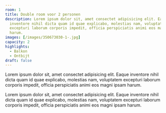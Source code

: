 ```yaml
---
room: 1
title: Double room voor 2 personen
description: Lorem ipsum dolor sit, amet consectet adipisicing elit. Eaque
  inventore nihil dicta quam id quae explicabo, molestias nam, voluptatem
  excepturi laborum corporis impedit, officia perspiciatis animi eos magni ipsam
  harum.
images: [/images/350673030-1-.jpg]
capacity: 2
highlights:
  - Balkon
  - Ontbijt
draft: false
---
```

<!--StartFragment-->

Lorem ipsum dolor sit, amet consectet adipisicing elit. Eaque inventore nihil dicta quam id quae explicabo, molestias nam, voluptatem excepturi laborum corporis impedit, officia perspiciatis animi eos magni ipsam harum.

<!--EndFragment-->

<!--StartFragment-->

Lorem ipsum dolor sit, amet consectet adipisicing elit. Eaque inventore nihil dicta quam id quae explicabo, molestias nam, voluptatem excepturi laborum corporis impedit, officia perspiciatis animi eos magni ipsam harum.

<!--EndFragment-->